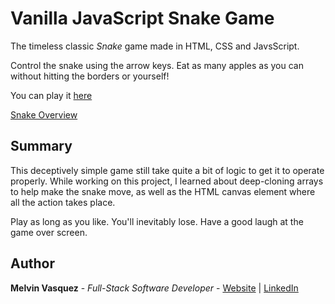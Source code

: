 # Vanilla JavaScript Snake Game

The timeless classic *Snake* game made in HTML, CSS and JavsScript.

Control the snake using the arrow keys. Eat as many apples as you can without hitting the borders or yourself!

You can play it [here](https://virtualvasquez.github.io/snake-game/)

[Snake Overview](/screenshots/overview.png)

## Summary

This deceptively simple game still take quite a bit of logic to get it to operate properly. While working on this project, I learned about deep-cloning arrays to help make the snake move, as well as the HTML canvas element where all the action takes place. 

Play as long as you like. You'll inevitably lose. Have a good laugh at the game over screen.

## Author

**Melvin Vasquez** - *Full-Stack Software Developer* - [Website](https://melvinvasquez.com/) | [LinkedIn](https://www.linkedin.com/in/melvin-vasquez/)